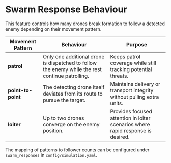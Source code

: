 # Swarm Response Behaviour

This feature controls how many drones break formation to follow a detected enemy depending on their movement pattern.

| Movement Pattern | Behaviour | Purpose |
|------------------|-----------|---------|
| **patrol** | Only one additional drone is dispatched to follow the enemy while the rest continue patrolling. | Keeps patrol coverage while still tracking potential threats. |
| **point-to-point** | The detecting drone itself deviates from its route to pursue the target. | Maintains delivery or transport integrity without pulling extra units. |
| **loiter** | Up to two drones converge on the enemy position. | Provides focused attention in loiter scenarios where rapid response is desired. |

The mapping of patterns to follower counts can be configured under `swarm_responses` in `config/simulation.yaml`.

